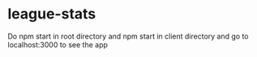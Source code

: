 # league-stats

Do npm start in root directory and npm start in client directory and go to localhost:3000 to see the app 
